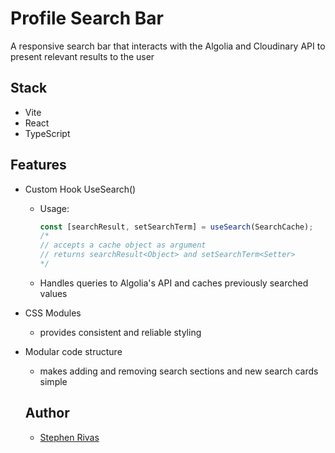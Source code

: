 # Profile Search Bar

A responsive search bar that interacts with the Algolia and Cloudinary API to present relevant results to the user

## Stack

- Vite
- React
- TypeScript
## Features

- Custom Hook UseSearch()
  - Usage:
    ```js
    const [searchResult, setSearchTerm] = useSearch(SearchCache);
    /*
    // accepts a cache object as argument
    // returns searchResult<Object> and setSearchTerm<Setter>
    */
    ```
  - Handles queries to Algolia's API and caches previously searched values
- CSS Modules
  - provides consistent and reliable styling
- Modular code structure
  - makes adding and removing search sections and new search cards simple
  
  ## Author

  - [Stephen Rivas](https://stephenrivas.com)